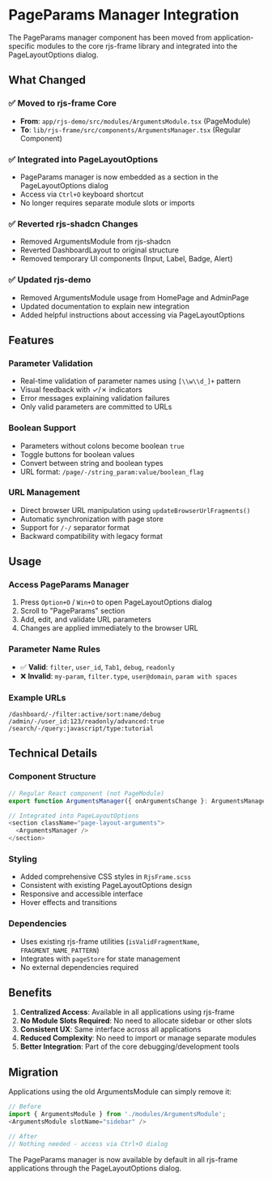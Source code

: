 # PageParams Manager Integration

The PageParams manager component has been moved from application-specific modules to the core rjs-frame library and integrated into the PageLayoutOptions dialog.

## What Changed

### ✅ **Moved to rjs-frame Core**
- **From**: `app/rjs-demo/src/modules/ArgumentsModule.tsx` (PageModule)
- **To**: `lib/rjs-frame/src/components/ArgumentsManager.tsx` (Regular Component)

### ✅ **Integrated into PageLayoutOptions**
- PageParams manager is now embedded as a section in the PageLayoutOptions dialog
- Access via `Ctrl+O` keyboard shortcut
- No longer requires separate module slots or imports

### ✅ **Reverted rjs-shadcn Changes**
- Removed ArgumentsModule from rjs-shadcn
- Reverted DashboardLayout to original structure
- Removed temporary UI components (Input, Label, Badge, Alert)

### ✅ **Updated rjs-demo**
- Removed ArgumentsModule usage from HomePage and AdminPage
- Updated documentation to explain new integration
- Added helpful instructions about accessing via PageLayoutOptions

## Features

### **Parameter Validation**
- Real-time validation of parameter names using `[\\w\\d_]+` pattern
- Visual feedback with ✓/✗ indicators
- Error messages explaining validation failures
- Only valid parameters are committed to URLs

### **Boolean Support**
- Parameters without colons become boolean `true`
- Toggle buttons for boolean values
- Convert between string and boolean types
- URL format: `/page/-/string_param:value/boolean_flag`

### **URL Management**
- Direct browser URL manipulation using `updateBrowserUrlFragments()`
- Automatic synchronization with page store
- Support for `/-/` separator format
- Backward compatibility with legacy format

## Usage

### **Access PageParams Manager**
1. Press `Option+O` / `Win+O` to open PageLayoutOptions dialog
2. Scroll to "PageParams" section
3. Add, edit, and validate URL parameters
4. Changes are applied immediately to the browser URL

### **Parameter Name Rules**
- ✅ **Valid**: `filter`, `user_id`, `Tab1`, `debug`, `readonly`
- ❌ **Invalid**: `my-param`, `filter.type`, `user@domain`, `param with spaces`

### **Example URLs**
```
/dashboard/-/filter:active/sort:name/debug
/admin/-/user_id:123/readonly/advanced:true
/search/-/query:javascript/type:tutorial
```

## Technical Details

### **Component Structure**
```typescript
// Regular React component (not PageModule)
export function ArgumentsManager({ onArgumentsChange }: ArgumentsManagerProps)

// Integrated into PageLayoutOptions
<section className="page-layout-arguments">
  <ArgumentsManager />
</section>
```

### **Styling**
- Added comprehensive CSS styles in `RjsFrame.scss`
- Consistent with existing PageLayoutOptions design
- Responsive and accessible interface
- Hover effects and transitions

### **Dependencies**
- Uses existing rjs-frame utilities (`isValidFragmentName`, `FRAGMENT_NAME_PATTERN`)
- Integrates with `pageStore` for state management
- No external dependencies required

## Benefits

1. **Centralized Access**: Available in all applications using rjs-frame
2. **No Module Slots Required**: No need to allocate sidebar or other slots
3. **Consistent UX**: Same interface across all applications
4. **Reduced Complexity**: No need to import or manage separate modules
5. **Better Integration**: Part of the core debugging/development tools

## Migration

Applications using the old ArgumentsModule can simply remove it:

```typescript
// Before
import { ArgumentsModule } from './modules/ArgumentsModule';
<ArgumentsModule slotName="sidebar" />

// After
// Nothing needed - access via Ctrl+O dialog
```

The PageParams manager is now available by default in all rjs-frame applications through the PageLayoutOptions dialog. 
